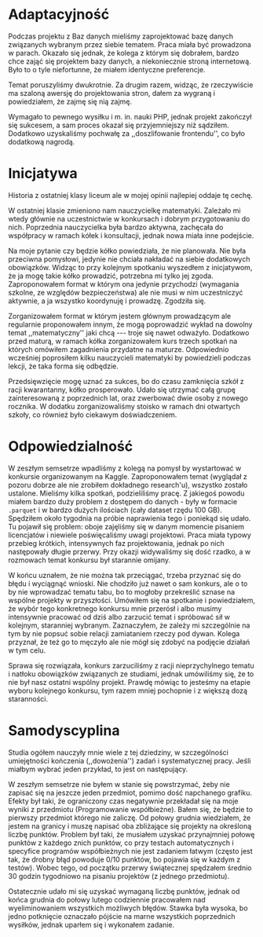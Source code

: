 # Adaptacyjność
Podczas projektu z Baz danych mieliśmy zaprojektować bazę danych związanych wybranym przez siebie tematem.
Praca miała być prowadzona w parach. Okazało się jednak, że kolega z którym się dobrałem, bardzo chce zająć
się projektem bazy danych, a niekoniecznie stroną internetową. Było to o tyle niefortunne, że miałem identyczne preferencje.

Temat poruszyliśmy dwukrotnie. Za drugim razem, widząc, że rzeczywiście ma szaloną awersję do projektowania stron,
dałem za wygraną i powiedziałem, że zajmę się nią zajmę.

Wymagało to pewnego wysiłku i m. in. nauki PHP, jednak projekt zakończył się sukcesem, a sam proces 
okazał się przyjemniejszy niż sądziłem. Dodatkowo uzyskaliśmy pochwałę za ,,doszlifowanie frontendu'', 
co było dodatkową nagrodą.


# Inicjatywa
Historia z ostatniej klasy liceum ale w mojej opinii najlepiej oddaje tę cechę.

W ostatniej klasie zmieniono nam nauczycielkę matematyki. 
Zależało mi wtedy głównie na uczestnictwie w konkursach i dobrym przygotowaniu do nich.
Poprzednia nauczycielka była bardzo aktywna, zachęcała do współpracy w ramach kółek i konsultacji,
jednak nowa miała inne podejście.

Na moje pytanie czy będzie kółko powiedziała, że nie planowała. Nie była przeciwna pomysłowi, jedynie 
nie chciała nakładać na siebie dodatkowych obowiązków. Widząc to przy kolejnym spotkaniu wyszedłem 
z inicjatywom, że ja mogę takie kółko prowadzić, potrzebna mi tylko jej zgoda. 
Zaproponowałem format w którym ona jedynie przychodzi (wymagania szkolne, ze względów bezpieczeństwa) 
ale nie musi w nim uczestniczyć aktywnie, a ja wszystko koordynuję i prowadzę. Zgodziła się.

Zorganizowałem format w którym jestem głównym prowadzącym ale regularnie proponowałem innym, że mogą 
poprowadzić wykład na dowolny temat ,,matematyczny'' jaki chcą --- troje się nawet odważyło.
Dodatkowo przed maturą, w ramach kółka zorganizowałem kurs trzech spotkań na których omówiłem 
zagadnienia przydatne na maturze. Odpowiednio wcześniej poprosiłem kilku nauczycieli matematyki by 
powiedzieli podczas lekcji, że taka forma się odbędzie.

Przedsięwzięcie mogę uznać za sukces, bo do czasu zamknięcia szkół z racji kwarantanny, kółko prosperowało.
Udało się utrzymać całą grupę zainteresowaną z poprzednich lat, oraz zwerbować dwie osoby z nowego rocznika.
W dodatku zorganizowaliśmy stoisko w ramach dni otwartych szkoły, co również było ciekawym doświadczeniem.

# Odpowiedzialność
W zeszłym semsetrze wpadliśmy z kolegą na pomysł by wystartować w konkursie organizowanym na Kaggle.
Zaproponowałem temat (wyglądał z pozoru dobrze ale nie zrobiłem dokładnego research'u), wszystko zostało ustalone. 
Mieliśmy kilka spotkań, podzieliliśmy pracę.
Z jakiegoś powodu miałem bardzo duży problem z dostępem do danych - były w formacie `.parquet` i w bardzo 
dużych ilościach (cały dataset rzędu 100 GB). Spędziłem około tygodnia na próbie naprawienia tego i 
poniekąd się udało. Tu pojawił się problem: oboje zajęliśmy się w danym momencie pisaniem licencjatów i 
niewiele poświęcaliśmy uwagi projektowi. Praca miała typowy przebieg krótkich, intensywnych faz projektowania,
jednak po nich następowały długie przerwy.
Przy okazji widywaliśmy się dość rzadko, a w rozmowach temat konkursu był starannie omijany.

W końcu uznałem, że nie można tak przeciągać, trzeba przyznać się do błędu i wyciągnąć wnioski.
Nie chodziło już nawet o sam konkurs, ale o to by nie wprowadzać tematu tabu, bo to mogłoby przekreślić sznase na 
wspólne projekty w przyszłości.
Umówiłem się na spotkanie i powiedziałem, że wybór tego konkretnego konkursu mnie przerósł i albo musimy 
intensywnie pracować od dziś albo zarzucić temat i spróbować sił w kolejnym, staranniej wybranym.
Zaznaczyłem, że zależy mi szczególnie na tym by nie popsuć sobie relacji zamiataniem rzeczy pod dywan.
Kolega przyznał, że też go to męczyło ale nie mógł się zdobyć na podjęcie działań w tym celu.

Sprawa się rozwiązała, konkurs zarzuciliśmy z racji nieprzychylnego tematu i natłoku obowiązków związanych ze studiami,
jednak umówiliśmy się, że to nie był nasz ostatni wspólny projekt. Prawdę mówiąc to jesteśmy na etapie wyboru kolejnego 
konkursu, tym razem mniej pochopnie i z większą dozą staranności.

# Samodyscyplina
Studia ogółem nauczyły mnie wiele z tej dziedziny, w szczególności umiejętności kończenia (,,dowożenia'') zadań i systematycznej pracy.
Jeśli miałbym wybrać jeden przykład, to jest on następujący.

W zeszłym semsetrze nie byłem w stanie się powstrzymać, żeby nie zapisać się na jeszcze jeden przedmiot, pomimo dość napchanego grafiku.
Efekty był taki, że ograniczony czas negatywnie przekładał się na moje wyniki z przedmiotu (Programowanie współbieżne).
Bałem się, że będzie to pierwszy przedmiot którego nie zaliczę.
Od połowy grudnia wiedziałem, że jestem na granicy i muszę napisać oba zbliżające się projekty na określoną liczbę punktów. 
Problem był taki, że musiałem uzyskać przynajmniej połowę punktów z każdego znich punktów, co przy testach automatycznych i specyfice programów 
współbieżnych nie jest zadaniem łatwym (często jest tak, że drobny błąd powoduje 0/10 punktów, bo pojawia się w każdym z testów).
Wobec tego, od początku przerwy świątecznej spędzałem średnio 30 godzin tygodniowo na pisaniu projektów (z jednego przedmiotu).

Ostatecznie udało mi się uzyskać wymaganą liczbę punktów, jednak od końca grudnia do połowy lutego codziennie pracowałem nad 
wyeliminowaniem wszystkich możliwych błędów. Stawka była wysoka, bo jedno potknięcie oznaczało pójście na marne wszystkich 
poprzednich wysiłków, jednak uparłem się i wykonałem zadanie.

